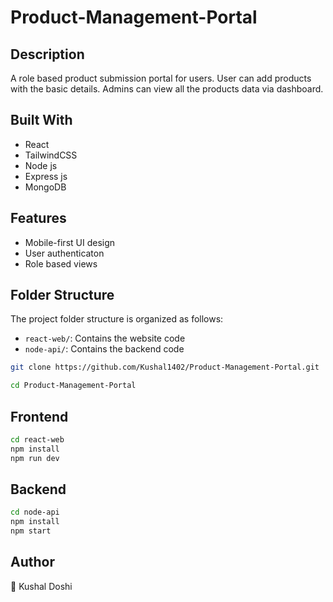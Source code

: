 # Product-Management-Portal

## Description
A role based product submission portal for users. User can add products with the basic details. Admins can view all the products data via dashboard.

## Built With
- React
- TailwindCSS
- Node js
- Express js
- MongoDB

## Features
- Mobile-first UI design
- User authenticaton
- Role based views

## Folder Structure
The project folder structure is organized as follows:

- `react-web/`: Contains the website code
- `node-api/`: Contains the backend code

```bash
git clone https://github.com/Kushal1402/Product-Management-Portal.git
```

```bash
cd Product-Management-Portal
```

## Frontend
```bash
cd react-web
npm install
npm run dev
```

## Backend
```bash
cd node-api
npm install
npm start
```

## Author
👤 Kushal Doshi 